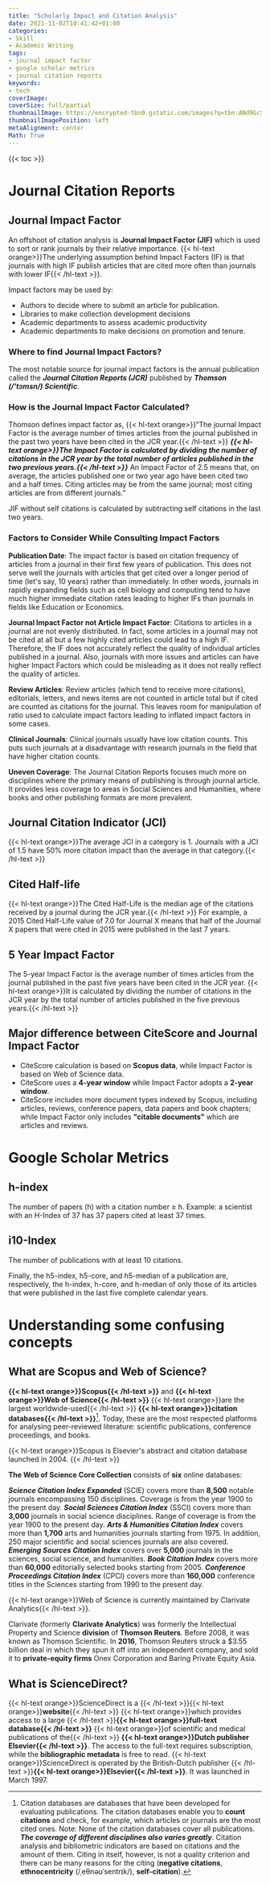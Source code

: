 ```yaml
---
title: "Scholarly Impact and Citation Analysis"
date: 2021-11-02T10:41:42+01:00
categories:
- Skill
- Academic Writing
tags:
- journal impact factor
- google scholar metrics
- journal citation reports
keywords:
- tech
coverImage:
coverSize: full/partial
thumbnailImage: https://encrypted-tbn0.gstatic.com/images?q=tbn:ANd9GcS2qgf_JHOeWSb5ZfLXdnWghh_lIkwnIr7zFA&usqp=CAU
thumbnailImagePosition: left
metaAlignment: center
Math: True
---
```

<!--more-->
{{< toc >}}
# Journal Citation Reports
## Journal Impact Factor

An offshoot of citation analysis is **Journal Impact Factor (JIF)** which is used to sort or rank journals by their relative importance. {{< hl-text orange>}}The underlying assumption behind Impact Factors (IF) is that journals with high IF publish articles that are cited more often than journals with lower IF{{< /hl-text >}}.

Impact factors may be used by:

* Authors to decide where to submit an article for publication.
* Libraries to make collection development decisions
* Academic departments to assess academic productivity
* Academic departments to make decisions on promotion and tenure.

### Where to find Journal Impact Factors?

The most notable source for journal impact factors is the annual publication called the ***Journal Citation Reports (JCR)*** published by ***Thomson (/'tɔmsn/) Scientific***.

### How is the Journal Impact Factor Calculated?

Thomson defines impact factor as, {{< hl-text orange>}}“The journal Impact Factor is the average number of times articles from the journal published in the past two years have been cited in the JCR year.{{< /hl-text >}} ***{{< hl-text orange>}}The Impact Factor is calculated by dividing the number of citations in the JCR year by the total number of articles published in the two previous years.{{< /hl-text >}}*** An Impact Factor of 2.5 means that, on average, the articles published one or two year ago have been cited two and a half times. Citing articles may be from the same journal; most citing articles are from different journals.”

JIF without self citations is calculated by subtracting self citations in the last two years.

### Factors to Consider While Consulting Impact Factors

**Publication Date**: The impact factor is based on citation frequency of articles from a journal in their first few years of publication. This does not serve well the journals with articles that get cited over a longer period of time (let's say, 10 years) rather than immediately. In other words, journals in rapidly expanding fields such as cell biology and computing tend to have much higher immediate citation rates leading to higher IFs than journals in fields like Education or Economics.

**Journal Impact Factor not Article Impact Factor**: Citations to articles in a journal are not evenly distributed. In fact, some articles in a journal may not be cited at all but a few highly cited articles could lead to a high IF. Therefore, the IF does not accurately reflect the quality of individual articles published in a journal. Also, journals with more issues and articles can have higher Impact Factors which could be misleading as it does not really reflect the quality of articles.

**Review Articles**: Review articles (which tend to receive more citations), editorials, letters, and news items are not counted in article total but if cited are counted as citations for the journal. This leaves room for manipulation of ratio used to calculate impact factors leading to inflated impact factors in some cases.

**Clinical Journals**: Clinical journals usually have low citation counts. This puts such journals at a disadvantage with research journals in the field that have higher citation counts.

**Uneven Coverage**: The Journal Citation Reports focuses much more on disciplines where the primary means of publishing is through journal article. It provides less coverage to areas in Social Sciences and Humanities, where books and other publishing formats are more prevalent.

## Journal Citation Indicator (JCI)
{{< hl-text orange>}}The average JCI in a category is 1. Journals with a JCI of 1.5 have 50% more citation impact than the average in that category.{{< /hl-text >}}

## Cited Half-life
{{< hl-text orange>}}The Cited Half-Life is the median age of the citations received by a journal during the JCR year.{{< /hl-text >}} For example, a 2015 Cited Half-Life value of 7.0 for Journal X means that half of the Journal X papers that were cited in 2015 were published in the last 7 years.

## 5 Year Impact Factor

The 5-year Impact Factor is the average number of times articles from the journal published in the past five years have been cited in the JCR year. {{< hl-text orange>}}It is calculated by dividing the number of citations in the JCR year by the total number of articles published in the five previous years.{{< /hl-text >}}


## Major difference between CiteScore and Journal Impact Factor

* CiteScore calculation is based on **Scopus data**, while Impact Factor is based on Web of Science data.
* CiteScore uses a **4-year window** while Impact Factor adopts a **2-year window**.
* CiteScore includes more document types indexed by Scopus, including articles, reviews, conference papers, data papers and book chapters; while Impact Factor only includes **"citable documents"** which are articles and reviews.

# Google Scholar Metrics

## h-index
The number of papers (h) with a citation number ≥ h. Example: a scientist with an H-Index of 37 has 37 papers cited at least 37 times.

## i10-Index
The number of publications with at least 10 citations.  

Finally, the h5-index, h5-core, and h5-median of a publication are, respectively, the h-index, h-core, and h-median of only those of its articles that were published in the last five complete calendar years.

# Understanding some confusing concepts
## What are Scopus and Web of Science?

**{{< hl-text orange>}}Scopus{{< /hl-text >}}** and **{{< hl-text orange>}}Web of Science{{< /hl-text >}}** {{< hl-text orange>}}are the largest worldwide-used{{< /hl-text >}} **{{< hl-text orange>}}citation databases{{< /hl-text >}}**[^cita]. Today, these are the most respected platforms for analysing peer-reviewed literature: scientific publications, conference proceedings, and books.

{{< hl-text orange>}}Scopus is Elsevier's abstract and citation database launched in 2004. {{< /hl-text >}}

**The Web of Science Core Collection** consists of **six** online databases:

***Science Citation Index Expanded*** (SCIE) covers more than **8,500** notable journals encompassing 150 disciplines. Coverage is from the year 1900 to the present day.
***Social Sciences Citation Index*** (SSCI) covers more than **3,000** journals in social science disciplines. Range of coverage is from the year 1900 to the present day.
***Arts & Humanities Citation Index*** covers more than **1,700** arts and humanities journals starting from 1975. In addition, 250 major scientific and social sciences journals are also covered.
***Emerging Sources Citation Index*** covers over **5,000** journals in the sciences, social science, and humanities.
***Book Citation Index*** covers more than **60,000** editorially selected books starting from 2005.
***Conference Proceedings Citation Index*** (CPCI) covers more than **160,000** conference titles in the Sciences starting from 1990 to the present day.

{{< hl-text orange>}}Web of Science is currently maintained by Clarivate Analytics{{< /hl-text >}}.

Clarivate (formerly **Clarivate Analytics**) was formerly the Intellectual Property and Science **division** of **Thomson Reuters**. Before 2008, it was known as Thomson Scientific. In **2016**, Thomson Reuters struck a $3.55 billion deal in which they spun it off into an independent company, and sold it to **private-equity firms** Onex Corporation and Baring Private Equity Asia.


## What is ScienceDirect?

{{< hl-text orange>}}ScienceDirect is a {{< /hl-text >}}{{< hl-text orange>}}**website**{{< /hl-text >}} {{< hl-text orange>}}which provides access to a large {{< /hl-text >}}**{{< hl-text orange>}}full-text database{{< /hl-text >}}** {{< hl-text orange>}}of scientific and medical publications of the{{< /hl-text >}} **{{< hl-text orange>}}Dutch publisher Elsevier{{< /hl-text >}}**. The access to the full-text requires subscription, while the **bibliographic metadata** is free to read. {{< hl-text orange>}}ScienceDirect is operated by the British-Dutch publisher {{< /hl-text >}}**{{< hl-text orange>}}Elsevier{{< /hl-text >}}**. It was launched in March 1997.

[^cita]: Citation databases are databases that have been developed for evaluating publications. The citation databases enable you to **count citations** and check, for example, which articles or journals are the most cited ones. Note: None of the citation databases cover all publications. ***The coverage of different disciplines also varies greatly***. Citation analysis and bibliometric indicators are based on citations and the amount of them. Citing in itself, however, is not a quality criterion and there can be many reasons for the citing (**negative citations**, **ethnocentricity** (/ˌeθnəʊˈsentrɪk/), **self-citation**).
